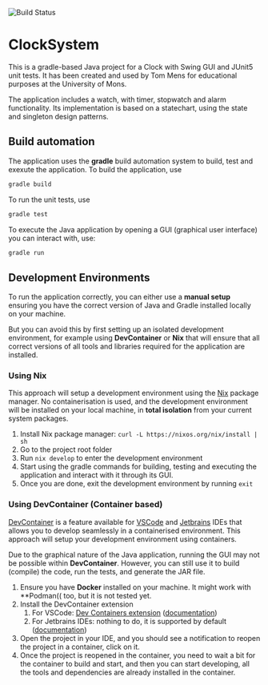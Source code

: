 ![Build Status](https://github.com/Le-Mael/ClockSystem-TP3/actions/workflows/gradle.yml/badge.svg)

# ClockSystem

This is a gradle-based Java project for a Clock with Swing GUI and JUnit5 unit tests. It has been created and used by Tom Mens for educational purposes at the University of Mons.

The application includes a watch, with timer, stopwatch and alarm functionality. Its implementation is based on a statechart, using the state and singleton design patterns.

## Build automation

The application uses the **gradle** build automation system to build, test and exexute the application.
To build the application, use
```sh
gradle build
```
To run the unit tests, use
```sh
gradle test
```
To execute the Java application by opening a GUI (graphical user interface) you can interact with, use:
```sh
gradle run
```

## Development Environments

To run the application correctly, you can either use a **manual setup** ensuring you have the correct version of Java and Gradle installed locally on your machine.

But you can avoid this by first setting up an isolated development environment, for example using 
**DevContainer** or **Nix** that will ensure that all correct versions of all tools and libraries required for the application are installed.

### Using Nix

This approach will setup a development environment using the [Nix](https://nixos.org) package manager.
No containerisation is used, and the development environment will be installed on your local machine, in **total isolation** from your current system packages.

1. Install Nix package manager: `curl -L https://nixos.org/nix/install | sh`
2. Go to the project root folder
3. Run `nix develop` to enter the development environment
4. Start using the gradle commands for building, testing and executing the application and interact with it through its GUI.
5. Once you are done, exit the development environment by running `exit`

### Using DevContainer (Container based)

[DevContainer](https://containers.dev/) is a feature available for [VSCode](https://code.visualstudio.com/) and [Jetbrains](https://www.jetbrains.com/) IDEs that allows you to develop seamlessly in a containerised environment. This approach will setup your
development environment using containers.

Due to the graphical nature of the Java application, running the GUI may not be possible within **DevContainer**. However, you can still use it to build (compile) the code, run the tests, and generate the JAR file.

1. Ensure you have **Docker** installed on your machine. It might work with **Podman(( too, but it is not tested yet.
2. Install the DevContainer extension
   1. For VSCode:
      [Dev Containers extension](https://marketplace.visualstudio.com/items?itemName=ms-vscode-remote.remote-containers)
      ([documentation](https://code.visualstudio.com/docs/devcontainers/containers))
   2. For Jetbrains IDEs: nothing to do, it is supported by default
      ([documentation](https://www.jetbrains.com/help/idea/connect-to-devcontainer.html))
3. Open the project in your IDE, and you should see a notification to reopen the project in a container, click on it.
4. Once the project is reopened in the container, you need to wait a bit for the container to build and start, and then you can start developing, all the tools and dependencies are already installed in the container.



